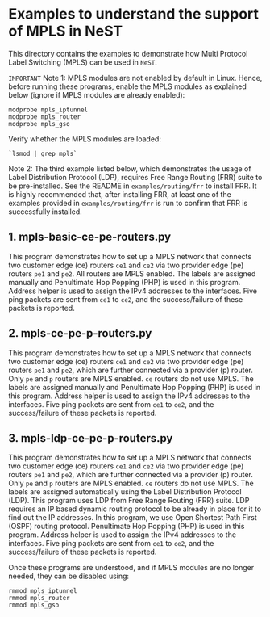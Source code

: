 # Examples to understand the support of MPLS in NeST

This directory contains the examples to demonstrate how Multi Protocol Label
Switching (MPLS) can be used in `NeST`.

`IMPORTANT`
Note 1: MPLS modules are not enabled by default in Linux. Hence, before
running these programs, enable the MPLS modules as explained below (ignore if
MPLS modules are already enabled):

```shell
modprobe mpls_iptunnel
modprobe mpls_router
modprobe mpls_gso
```

Verify whether the MPLS modules are loaded:

```shell
`lsmod | grep mpls`
```

Note 2: The third example listed below, which demonstrates the usage of Label
Distribution Protocol (LDP), requires Free Range Routing (FRR) suite to be
pre-installed. See the README in `examples/routing/frr` to install FRR. It is
highly recommended that, after installing FRR, at least one of the examples
provided in `examples/routing/frr` is run to confirm that FRR is successfully
installed.

## 1. mpls-basic-ce-pe-routers.py
This program demonstrates how to set up a MPLS network that connects two
customer edge (ce) routers `ce1` and `ce2` via two provider edge (pe) routers
`pe1` and `pe2`. All routers are MPLS enabled. The labels are assigned
manually and Penultimate Hop Popping (PHP) is used in this program. Address
helper is used to assign the IPv4 addresses to the interfaces. Five ping
packets are sent from `ce1` to `ce2`, and the success/failure of these packets
is reported.

<!-- The below snippet will render example code in docs website -->
<!-- #DOCS_INCLUDE: mpls-basic-ce-pe-routers.py -->

## 2. mpls-ce-pe-p-routers.py
This program demonstrates how to set up a MPLS network that connects two
customer edge (ce) routers `ce1` and `ce2` via two provider edge (pe) routers
`pe1` and `pe2`, which are further connected via a provider (p) router. Only
`pe` and `p` routers are MPLS enabled. `ce` routers do not use MPLS. The
labels are assigned manually and Penultimate Hop Popping (PHP) is used in
this program. Address helper is used to assign the IPv4 addresses to the
interfaces. Five ping packets are sent from `ce1` to `ce2`, and the
success/failure of these packets is reported.

<!-- The below snippet will render example code in docs website -->
<!-- #DOCS_INCLUDE: mpls-ce-pe-p-routers.py -->

## 3. mpls-ldp-ce-pe-p-routers.py
This program demonstrates how to set up a MPLS network that connects two
customer edge (ce) routers `ce1` and `ce2` via two provider edge (pe) routers
`pe1` and `pe2`, which are further connected via a provider (p) router. Only
`pe` and `p` routers are MPLS enabled. `ce` routers do not use MPLS. The
labels are assigned automatically using the Label Distribution Protocol (LDP).
This program uses LDP from Free Range Routing (FRR) suite. LDP requires an IP
based dynamic routing protocol to be already in place for it to find out the
IP addresses. In this program, we use Open Shortest Path First (OSPF) routing
protocol. Penultimate Hop Popping (PHP) is used in this program. Address helper
is used to assign the IPv4 addresses to the interfaces. Five ping packets are
sent from `ce1` to `ce2`, and the success/failure of these packets is reported.

<!-- The below snippet will render example code in docs website -->
<!-- #DOCS_INCLUDE: mpls-ldp-ce-pe-p-routers.py -->

Once these programs are understood, and if MPLS modules are no longer needed,
they can be disabled using:

```shell
rmmod mpls_iptunnel
rmmod mpls_router
rmmod mpls_gso
```
